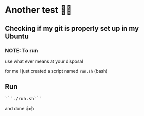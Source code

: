 # Another test 🧪🧪
## Checking if my git is properly set up in my Ubuntu

### NOTE: To run
use what ever means at your disposal

for me I just created a script named `run.sh` (bash)

## Run
<pre>
```./ruh.sh```
</pre>

and done 👍👍